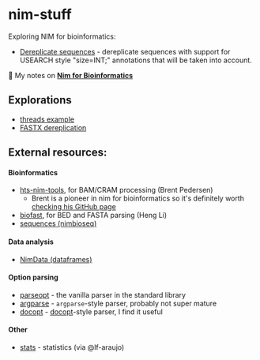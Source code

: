 # nim-stuff

Exploring NIM for bioinformatics:
 * [Dereplicate sequences](https://github.com/telatin/nim-stuff/tree/master/derep#readme) - dereplicate sequences with support for USEARCH style "size=INT;" annotations that will be taken into account.
 
:book: My notes on **[Nim for Bioinformatics](https://andrea-telatin.gitbook.io/nim-bioinformatics/)**

## Explorations
 * [threads example](https://github.com/telatin/nim-stuff/tree/master/threads#readme)
 * [FASTX dereplication](https://github.com/telatin/nim-stuff/tree/master/projects/dereplication#readme)
 
## External resources:

#### Bioinformatics
 * [hts-nim-tools](https://github.com/brentp/hts-nim-tools), for BAM/CRAM processing (Brent Pedersen)
   * Brent is a pioneer in nim for bioinformatics so it's definitely worth [checking his GitHub page](https://github.com/search?q=user%3Abrentp+nim)
 * [biofast](https://github.com/lh3/biofast/), for BED and FASTA parsing (Heng Li) 
 * [sequences (nimbioseq)](https://github.com/jhbadger/nimbioseq)

#### Data analysis
 * [NimData (dataframes)](https://github.com/bluenote10/NimData)
 
#### Option parsing
 * [parseopt](https://nim-lang.org/docs/parseopt.html) - the vanilla parser in the standard library
 * [argparse](https://www.iffycan.com/nim-argparse/argparse.html) - `argparse`-style parser, probably not super mature
 * [docopt](https://github.com/docopt/docopt.nim#readme) - [docopt](https://www.docopt.org)-style parser, I find it useful

#### Other
 * [stats](https://github.com/treeform/statistics) - statistics (via @lf-araujo)
